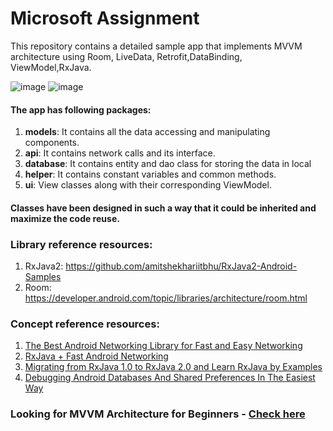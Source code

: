
# Microsoft Assignment

This repository contains a detailed sample app that implements MVVM architecture 
using Room, LiveData, Retrofit,DataBinding, ViewModel,RxJava.

![image](https://i.postimg.cc/mZPyKBMk/device-2021-02-15-103108.png)
![image](https://i.postimg.cc/QMPH7GMY/device-2021-02-15-103003.png)

#### The app has following packages:
1. **models**: It contains all the data accessing and manipulating components.
2. **api**: It contains network calls and its interface.
3. **database**: It contains entity and dao class for storing the data in local
4. **helper**: It contains constant variables and common methods.
5. **ui**: View classes along with their corresponding ViewModel.

#### Classes have been designed in such a way that it could be inherited and maximize the code reuse.
### Library reference resources:
1. RxJava2: https://github.com/amitshekhariitbhu/RxJava2-Android-Samples
2. Room: https://developer.android.com/topic/libraries/architecture/room.html

### Concept reference resources:
1. [The Best Android Networking Library for Fast and Easy Networking](https://blog.mindorks.com/simple-and-fast-android-networking-19ed860d1455#.cyzrve85o)
2. [RxJava + Fast Android Networking](https://blog.mindorks.com/rxjava-fast-android-networking-6e3d90ee4387#.7hjoex22m)
3. [Migrating from RxJava 1.0 to RxJava 2.0 and Learn RxJava by Examples](https://blog.mindorks.com/migrating-from-rxjava1-to-rxjava2-5dac0a94b4aa#.3lg46kora)
4. [Debugging Android Databases And Shared Preferences In The Easiest Way](https://blog.mindorks.com/debugging-android-databases-and-shared-preferences-in-the-easiest-way-e5f705dfc06b#.pxw0hvnws)

### Looking for MVVM Architecture for Beginners - [Check here](https://github.com/MindorksOpenSource/MVVM-Architecture-Android-Beginners)
